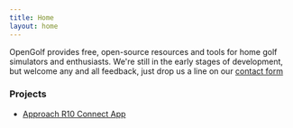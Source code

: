 ```yaml
---
title: Home
layout: home
---
```


OpenGolf provides free, open-source resources and tools for home golf simulators and enthusiasts. We're still in the early stages of development, but welcome any and all feedback, just drop us a line on our [contact form](/contact)

### Projects

- [Approach R10 Connect App](https://aguywithideas.com/gspro-openconnect-approach-r10/)
